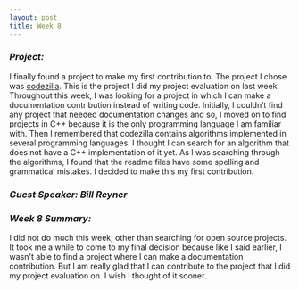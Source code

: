 ```yaml
---
layout: post
title: Week 8
---
```

### **_Project:_**    
I finally found a project to make my first contribution to. The project I chose was [codezilla](https://github.com/Asiatik/codezilla). This is the project I did my project evaluation on last week. Throughout this week, I was looking for a project in which I can make a documentation contribution instead of writing code. Initially, I couldn’t find any project that needed documentation changes and so, I moved on to find projects in C++ because it is the only programming language I am familiar with. Then I remembered that codezilla contains algorithms implemented in several programming languages. I thought I can search for an algorithm that does not have a C++ implementation of it yet. As I was searching through the algorithms, I found that the readme files have some spelling and grammatical mistakes. I decided to make this my first contribution.  
  
### **_Guest Speaker: Bill Reyner_**  
  
### **_Week 8 Summary:_**  
I did not do much this week, other than searching for open source projects. It took me a while to come to my final decision because like I said earlier, I wasn't able to find a project where I can make a documentation contribution. But I am really glad that I can contribute to the project that I did my project evaluation on. I wish I thought of it sooner. 
